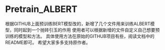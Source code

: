 # Pretrain_ALBERT
根据GITHUB上面预训练BERT模型改的，新增了几个文件用来训练ALBERT模型，同时起到一个抛砖引玉的作用
使用者可以根据新增的文件自定义自己想要预训练的模型和方法。
具体使用方法在原始的GITHUB项目有些，阅读文档中的README即可。
希望大家多多支持原作者。
